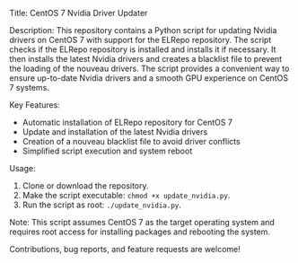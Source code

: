 Title: CentOS 7 Nvidia Driver Updater

Description: This repository contains a Python script for updating Nvidia drivers on CentOS 7 with support for the ELRepo repository. The script checks if the ELRepo repository is installed and installs it if necessary. It then installs the latest Nvidia drivers and creates a blacklist file to prevent the loading of the nouveau drivers. The script provides a convenient way to ensure up-to-date Nvidia drivers and a smooth GPU experience on CentOS 7 systems.

Key Features:
- Automatic installation of ELRepo repository for CentOS 7
- Update and installation of the latest Nvidia drivers
- Creation of a nouveau blacklist file to avoid driver conflicts
- Simplified script execution and system reboot

Usage:
1. Clone or download the repository.
2. Make the script executable: `chmod +x update_nvidia.py`.
3. Run the script as root: `./update_nvidia.py`.

Note: This script assumes CentOS 7 as the target operating system and requires root access for installing packages and rebooting the system.

Contributions, bug reports, and feature requests are welcome!
